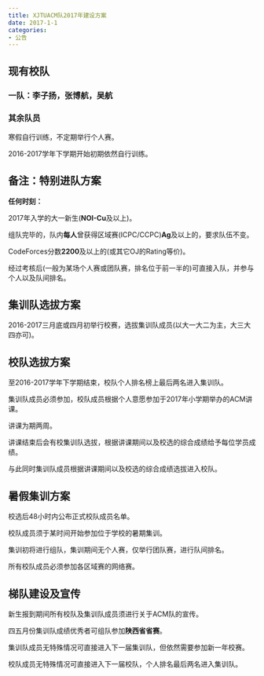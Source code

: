 ```yaml
---
title: XJTUACM队2017年建设方案
date: 2017-1-1
categories:
- 公告
---
```


## 现有校队

### 一队：李子扬，张博航，吴航

### 其余队员

寒假自行训练，不定期举行个人赛。

2016-2017学年下学期开始初期依然自行训练。

## 备注：特别进队方案

**任何时刻：**

2017年入学的大一新生(**NOI-Cu**及以上)。

组队完毕的，队内**每人**曾获得区域赛(ICPC/CCPC)**Ag**及以上的，要求队伍不变。

CodeForces分数**2200**及以上的(或其它OJ的Rating等价)。

经过考核后(一般为某场个人赛或团队赛，排名位于前一半的)可直接入队，并参与个人以及队间排名。

## 集训队选拔方案

2016-2017三月底或四月初举行校赛，选拔集训队成员(以大一大二为主，大三大四亦可)。

## 校队选拔方案

至2016-2017学年下学期结束，校队个人排名榜上最后两名进入集训队。

集训队成员必须参加，校队成员根据个人意愿参加于2017年小学期举办的ACM讲课。

讲课为期两周。

讲课结束后会有校集训队选拔，根据讲课期间以及校选的综合成绩给予每位学员成绩。

与此同时集训队成员根据讲课期间以及校选的综合成绩选拔进入校队。

## 暑假集训方案

校选后48小时内公布正式校队成员名单。

校队成员须于某时间开始参加位于学校的暑期集训。

集训初将进行组队，集训期间无个人赛，仅举行团队赛，进行队间排名。

所有校队成员必须参加各区域赛的网络赛。

## 梯队建设及宣传

新生报到期间所有校队及集训队成员须进行关于ACM队的宣传。

四五月份集训队成绩优秀者可组队参加**陕西省省赛**。

集训队成员无特殊情况可直接进入下一届集训队，但依然需要参加新一年校赛。

校队成员无特殊情况可直接进入下一届校队，个人排名最后两名进入集训队。